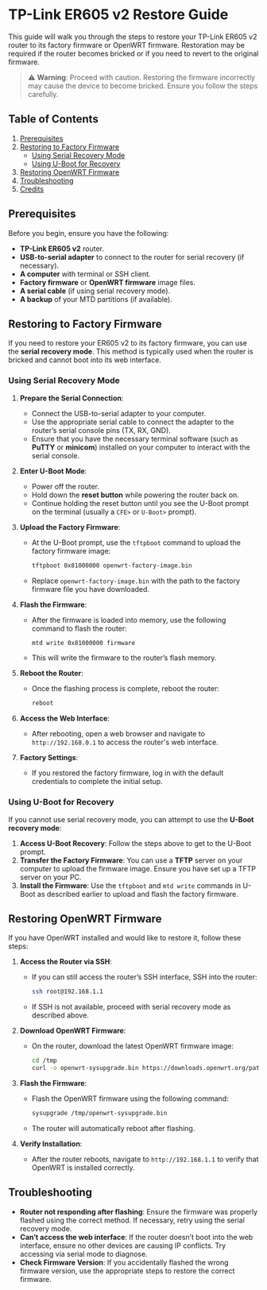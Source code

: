 # TP-Link ER605 v2 Restore Guide

This guide will walk you through the steps to restore your TP-Link ER605 v2 router to its factory firmware or OpenWRT firmware. Restoration may be required if the router becomes bricked or if you need to revert to the original firmware.

> ⚠️ **Warning**: Proceed with caution. Restoring the firmware incorrectly may cause the device to become bricked. Ensure you follow the steps carefully.

## Table of Contents

1. [Prerequisites](#prerequisites)
2. [Restoring to Factory Firmware](#restoring-to-factory-firmware)
    - [Using Serial Recovery Mode](#using-serial-recovery-mode)
    - [Using U-Boot for Recovery](#using-u-boot-for-recovery)
3. [Restoring OpenWRT Firmware](#restoring-openwrt-firmware)
4. [Troubleshooting](#troubleshooting)
5. [Credits](#credits)

## Prerequisites

Before you begin, ensure you have the following:

- **TP-Link ER605 v2** router.
- **USB-to-serial adapter** to connect to the router for serial recovery (if necessary).
- **A computer** with terminal or SSH client.
- **Factory firmware** or **OpenWRT firmware** image files.
- **A serial cable** (if using serial recovery mode).
- **A backup** of your MTD partitions (if available).

## Restoring to Factory Firmware

If you need to restore your ER605 v2 to its factory firmware, you can use the **serial recovery mode**. This method is typically used when the router is bricked and cannot boot into its web interface.

### Using Serial Recovery Mode

1. **Prepare the Serial Connection**:
   - Connect the USB-to-serial adapter to your computer.
   - Use the appropriate serial cable to connect the adapter to the router’s serial console pins (TX, RX, GND).
   - Ensure that you have the necessary terminal software (such as **PuTTY** or **minicom**) installed on your computer to interact with the serial console.

2. **Enter U-Boot Mode**:
   - Power off the router.
   - Hold down the **reset button** while powering the router back on.
   - Continue holding the reset button until you see the U-Boot prompt on the terminal (usually a `CFE>` or `U-Boot>` prompt).

3. **Upload the Factory Firmware**:
   - At the U-Boot prompt, use the `tftpboot` command to upload the factory firmware image:
     ```bash
     tftpboot 0x81000000 openwrt-factory-image.bin
     ```
   - Replace `openwrt-factory-image.bin` with the path to the factory firmware file you have downloaded.

4. **Flash the Firmware**:
   - After the firmware is loaded into memory, use the following command to flash the router:
     ```bash
     mtd write 0x81000000 firmware
     ```
   - This will write the firmware to the router’s flash memory.

5. **Reboot the Router**:
   - Once the flashing process is complete, reboot the router:
     ```bash
     reboot
     ```

6. **Access the Web Interface**:
   - After rebooting, open a web browser and navigate to `http://192.168.0.1` to access the router's web interface.

7. **Factory Settings**:
   - If you restored the factory firmware, log in with the default credentials to complete the initial setup.

### Using U-Boot for Recovery

If you cannot use serial recovery mode, you can attempt to use the **U-Boot recovery mode**:

1. **Access U-Boot Recovery**: Follow the steps above to get to the U-Boot prompt.
2. **Transfer the Factory Firmware**: You can use a **TFTP** server on your computer to upload the firmware image. Ensure you have set up a TFTP server on your PC.
3. **Install the Firmware**: Use the `tftpboot` and `mtd write` commands in U-Boot as described earlier to upload and flash the factory firmware.

## Restoring OpenWRT Firmware

If you have OpenWRT installed and would like to restore it, follow these steps:

1. **Access the Router via SSH**:
   - If you can still access the router’s SSH interface, SSH into the router:
     ```bash
     ssh root@192.168.1.1
     ```
   - If SSH is not available, proceed with serial recovery mode as described above.

2. **Download OpenWRT Firmware**:
   - On the router, download the latest OpenWRT firmware image:
     ```bash
     cd /tmp
     curl -o openwrt-sysupgrade.bin https://downloads.openwrt.org/path/to/openwrt-firmware.bin
     ```

3. **Flash the Firmware**:
   - Flash the OpenWRT firmware using the following command:
     ```bash
     sysupgrade /tmp/openwrt-sysupgrade.bin
     ```
   - The router will automatically reboot after flashing.

4. **Verify Installation**:
   - After the router reboots, navigate to `http://192.168.1.1` to verify that OpenWRT is installed correctly.

## Troubleshooting

- **Router not responding after flashing**: Ensure the firmware was properly flashed using the correct method. If necessary, retry using the serial recovery mode.
- **Can’t access the web interface**: If the router doesn’t boot into the web interface, ensure no other devices are causing IP conflicts. Try accessing via serial mode to diagnose.
- **Check Firmware Version**: If you accidentally flashed the wrong firmware version, use the appropriate steps to restore the correct firmware.